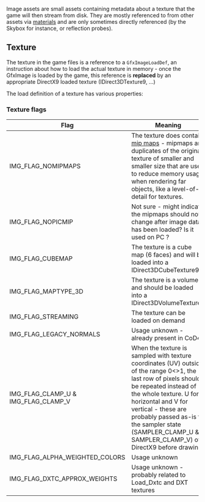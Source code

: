 <!-- TITLE:GfxImages -->

Image assets are small assets containing metadata about a texture that the game will then stream from disk.
They are mostly referenced to from other assets via [materials](/modern-warfare-2/assets/materials.md) and are only sometimes directly referenced (by the Skybox for instance, or reflection probes).

## Texture
The texture in the game files is a reference to a `GfxImageLoadDef`, an instruction about how to load the actual texture in memory - once the GfxImage is loaded by the game, this reference is **replaced** by an appropriate DirectX9 loaded texture (IDirect3DTexture9, ...)

The load definition of a texture has various properties:

### Texture flags
| Flag | Meaning |
| -------- | -------- |
| IMG_FLAG_NOMIPMAPS | The texture does contain [mip maps](https://en.wikipedia.org/wiki/Mipmap) - mipmaps are duplicates of the original texture of smaller and smaller size that are used to reduce memory usage when rendering far objects, like a level-of-detail for textures.   |
| IMG_FLAG_NOPICMIP     |   Not sure - might indicate the mipmaps should not change after image data has been loaded? Is it used on PC ?|
| IMG_FLAG_CUBEMAP | The texture is a cube map (6 faces) and will be loaded into a IDirect3DCubeTexture9 |
| IMG_FLAG_MAPTYPE_3D | The texture is a volume and should be loaded into a IDirect3DVolumeTexture9 |
| IMG_FLAG_STREAMING | The texture can be loaded on demand |
| IMG_FLAG_LEGACY_NORMALS | Usage unknown - already present in CoD4 |
| IMG_FLAG_CLAMP_U & IMG_FLAG_CLAMP_V | When the texture is sampled with texture coordinates (UV) outside of the range 0<>1, the last row of pixels should be repeated instead of the whole texture. U for horizontal and V for vertical - these are probably passed as-is to the sampler state (SAMPLER_CLAMP_U & SAMPLER_CLAMP_V) of DirectX9 before drawing |
| IMG_FLAG_ALPHA_WEIGHTED_COLORS | Usage unknown |
| IMG_FLAG_DXTC_APPROX_WEIGHTS | Usage unknown - probably related to Load_Dxtc and DXT textures |
